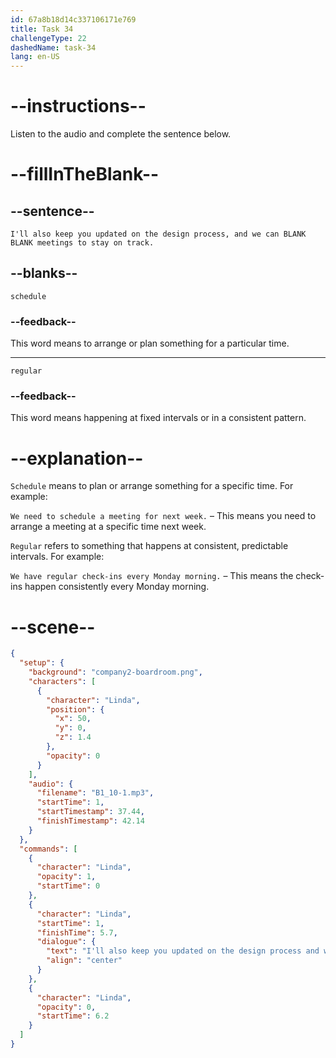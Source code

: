 ```yaml
---
id: 67a8b18d14c337106171e769
title: Task 34
challengeType: 22
dashedName: task-34
lang: en-US
---
```


<!-- (Audio) Linda: I'll also keep you updated on the design process, and we can schedule regular meetings to stay on track. -->

# --instructions--

Listen to the audio and complete the sentence below.

# --fillInTheBlank--

## --sentence--

`I'll also keep you updated on the design process, and we can BLANK BLANK meetings to stay on track.`

## --blanks--

`schedule`

### --feedback--

This word means to arrange or plan something for a particular time.

---

`regular`

### --feedback--

This word means happening at fixed intervals or in a consistent pattern.

# --explanation--

`Schedule` means to plan or arrange something for a specific time. For example:

`We need to schedule a meeting for next week.` – This means you need to arrange a meeting at a specific time next week.

`Regular` refers to something that happens at consistent, predictable intervals. For example:

`We have regular check-ins every Monday morning.` – This means the check-ins happen consistently every Monday morning.

# --scene--

```json
{
  "setup": {
    "background": "company2-boardroom.png",
    "characters": [
      {
        "character": "Linda",
        "position": {
          "x": 50,
          "y": 0,
          "z": 1.4
        },
        "opacity": 0
      }
    ],
    "audio": {
      "filename": "B1_10-1.mp3",
      "startTime": 1,
      "startTimestamp": 37.44,
      "finishTimestamp": 42.14
    }
  },
  "commands": [
    {
      "character": "Linda",
      "opacity": 1,
      "startTime": 0
    },
    {
      "character": "Linda",
      "startTime": 1,
      "finishTime": 5.7,
      "dialogue": {
        "text": "I'll also keep you updated on the design process and we can schedule regular meetings to stay on track.",
        "align": "center"
      }
    },
    {
      "character": "Linda",
      "opacity": 0,
      "startTime": 6.2
    }
  ]
}
```
